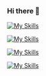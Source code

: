 ### Hi there 👋
[![My Skills](https://skillicons.dev/icons?i=cs,py,c,java)](https://skillicons.dev)


[![My Skills](https://skillicons.dev/icons?i=js,html,css,bootstrap)](https://skillicons.dev)

[![My Skills](https://skillicons.dev/icons?i=symfony,php,maven)](https://skillicons.dev)

[![My Skills](https://skillicons.dev/icons?i=mysql)](https://skillicons.dev)

<!--
[![My Skills](https://skillicons.dev/icons?i=bitbucket,blender,debian,discord,bots,docker,dotnet,git,github,githubactions,gitlab,jquery,kotlin,laravel,linux,lua,md,nginx,opencv,postgres,postman,powershell,robloxstudio,vscode			)](https://skillicons.dev)
[![My Skills](https://skillicons.dev/icons?i=aws,azure,gcp)](https://skillicons.dev)
[![My Skills](https://skillicons.dev/icons?i=androidstudio)](https://skillicons.dev)



**Tibood/Tibood** is a ✨ _special_ ✨ repository because its `README.md` (this file) appears on your GitHub profile.

Here are some ideas to get you started:

- 🔭 I’m currently working on ...
- 🌱 I’m currently learning ...
- 👯 I’m looking to collaborate on ...
- 🤔 I’m looking for help with ...
- 💬 Ask me about ...
- 📫 How to reach me: ...
- 😄 Pronouns: ...
- ⚡ Fun fact: ...
-->
